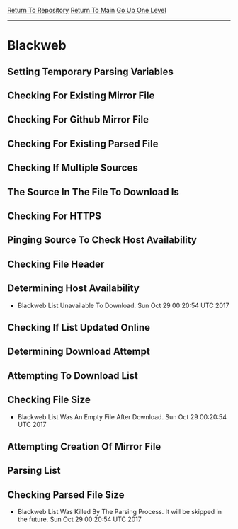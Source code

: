 [Return To Repository](https://github.com/deathbybandaid/piholeparser/)
[Return To Main](https://github.com/deathbybandaid/piholeparser/blob/master/RecentRunLogs/Mainlog.md)
[Go Up One Level](https://github.com/deathbybandaid/piholeparser/blob/master/RecentRunLogs/TopLevelScripts/30-Processing-Blacklists.md)
____________________________________
# Blackweb
## Setting Temporary Parsing Variables
## Checking For Existing Mirror File
## Checking For Github Mirror File
## Checking For Existing Parsed File
## Checking If Multiple Sources
## The Source In The File To Download Is
## Checking For HTTPS
## Pinging Source To Check Host Availability
## Checking File Header
## Determining Host Availability
* Blackweb List Unavailable To Download. Sun Oct 29 00:20:54 UTC 2017
## Checking If List Updated Online
## Determining Download Attempt
## Attempting To Download List
## Checking File Size
* Blackweb List Was An Empty File After Download. Sun Oct 29 00:20:54 UTC 2017
## Attempting Creation Of Mirror File
## Parsing List
## Checking Parsed File Size
* Blackweb List Was Killed By The Parsing Process. It will be skipped in the future. Sun Oct 29 00:20:54 UTC 2017
